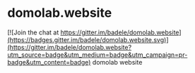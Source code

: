 # domolab.website

[![Join the chat at https://gitter.im/badele/domolab.website](https://badges.gitter.im/badele/domolab.website.svg)](https://gitter.im/badele/domolab.website?utm_source=badge&utm_medium=badge&utm_campaign=pr-badge&utm_content=badge)
domolab website
